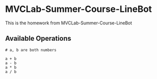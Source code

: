 # MVCLab-Summer-Course-LineBot
This is the homework from MVCLab-Summer-Course-LineBot

## Available Operations

<div class="termy">

```console
# a, b are both numbers
  
a + b
a - b 
a * b
a / b

```

</div>
